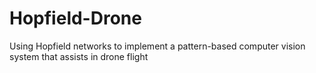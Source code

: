 # Hopfield-Drone
Using Hopfield networks to implement a pattern-based computer vision system that assists in drone flight
